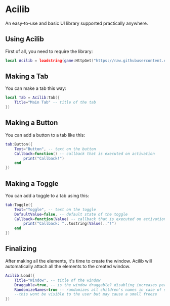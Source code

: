 # Acilib
An easy-to-use and basic UI library supported practically anywhere.
## Using Acilib
First of all, you need to require the library:
```lua
local Acilib = loadstring(game:HttpGet("https://raw.githubusercontent.com/SomVanTeam/Acilib/refs/heads/main/main.lua"))()
```
## Making a Tab
You can make a tab this way:
```lua
local Tab = Acilib:Tab({
    Title="Main Tab" -- title of the tab
})
```
## Making a Button
You can add a button to a tab like this:
```lua
tab:Button({
	Text="Button", -- text on the button
	Callback=function() -- callback that is executed on activation
		print("Callback!")
	end
})
```
## Making a Toggle
You can add a toggle to a tab using this:
```lua
tab:Toggle({
	Text="Toggle", -- text on the toggle
	DefaultValue=false, -- default state of the toggle
	Callback=function(Value) -- callback that is executed on activation
		print("Callback: "..tostring(Value).."!")
	end
})
```
## Finalizing
After making all the elements, it's time to create the window. Acilib will automatically attach all the elements to the created window.
```lua
Acilib:Load({
	Title="Window", -- title of the window
	Draggable=true, -- is the window draggable? disabling increases performance slightly
	RandomizeNames=true -- randomizes all children's names in case of some detection,
	--this wont be visible to the user but may cause a small freeze
})
```
